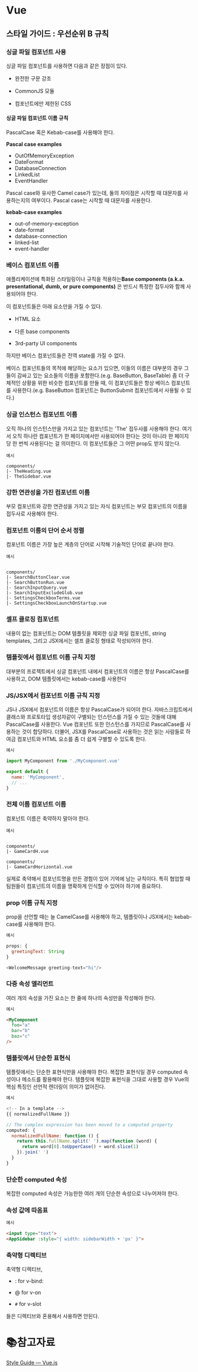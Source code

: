 # Vue

## 스타일 가이드 : 우선순위 B 규칙

### 싱글 파일 컴포넌트 사용

싱글 파일 컴포넌트를 사용하면 다음과 같은 장점이 있다.

- 완전한 구문 강조

- CommonJS 모듈

- 컴포넌트에만 제한된 CSS

#### 싱글 파일 컴포넌트 이름 규칙

PascalCase 혹은 Kebab-case를 사용해야 한다.

**Pascal case examples**

- OutOfMemoryException
- DateFormat
- DatabaseConnection
- LinkedList
- EventHandler

Pascal case와 유사한 Camel case가 있는데, 둘의 차이점은 시작할 때 대문자를 사용하는지의 여부이다. Pascal case는 시작할 때 대문자를 사용한다.

**kebab-case examples**

- out-of-memory-exception
- date-format
- database-connection
- linked-list
- event-handler

### 베이스 컴포넌트 이름

애플리케이션에 특화된 스타일링이나 규칙을 적용하는**Base components (a.k.a. presentational, dumb, or pure components)** 은 반드시 특정한 접두사와 함께 사용되어야 한다.

이 컴포넌트들은 아래 요소만을 가질 수 있다.

- HTML 요소

- 다른 base components

- 3rd-party UI components

하지만 베이스 컴포넌트들은 전역 state를 가질 수 없다.

베이스 컴포넌트들의 목적에 해당하는 요소가 있으면, 이들의 이름은 대부분의 경우 그들이 감싸고 있는 요소들의 이름을 포함한다.(e.g. BaseButton, BaseTable) 좀 더 구체적인 상황을 위한 비슷한 컴포넌트를 만들 때, 이 컴포넌트들은 항상 베이스 컴포넌트를 사용한다.(e.g. BaseButton 컴포넌트는 ButtonSubmit 컴포넌트에서 사용될 수 있다.) 

### 싱글 인스턴스 컴포넌트 이름

오직 하나의 인스턴스만을 가지고 있는 컴포넌트는 'The' 접두사를 사용해야 한다. 여기서 오직 하나란 컴포넌트가 한 페이지에서만 사용되어야 한다는 것이 아니라 한 페이지당 한 번씩 사용된다는 걸 의미한다. 이 컴포넌트들은 그 어떤 prop도 받지 않는다. 

```
예시

components/
|- TheHeading.vue
|- TheSidebar.vue
```

### 강한 연관성을 가진 컴포넌트 이름

부모 컴포넌트와 강한 연관성을 가지고 있는 자식 컴포넌트는 부모 컴포넌트의 이름을 접두사로 사용해야 한다.

### 컴포넌트 이름의 단어 순서 정렬

컴포넌트 이름은 가장 높은 계층의 단어로 시작해 기술적인 단어로 끝나야 한다.

```
예시


components/
|- SearchButtonClear.vue
|- SearchButtonRun.vue
|- SearchInputQuery.vue
|- SearchInputExcludeGlob.vue
|- SettingsCheckboxTerms.vue
|- SettingsCheckboxLaunchOnStartup.vue
```

### 셀프 클로징 컴포넌트

내용이 없는 컴포넌트는 DOM 템플릿을 제외한 싱글 파일 컴포넌트, string templates, 그리고 JSX에서는 셀프 클로징 형태로 작성되어야 한다.

### 템플릿에서 컴포넌트 이름 규칙 지정

대부분의 프로젝트에서 싱글 컴포넌트 내에서 컴포넌트의 이름은 항상 PascalCase를 사용하고, DOM 템플릿에서는 kebab-case를 사용한다

### JS/JSX에서 컴포넌트 이름 규칙 지정

JS나 JSX에서 컴포넌트의 이름은 항상 PascalCase가 되어야 한다. 자바스크립트에서 클래스와 프로토타입 생성자같이 구별되는 인스턴스를 가질 수 있는 것들에 대해 PascalCase를 사용한다. Vue 컴포넌트 또한 인스턴스를 가지므로 PascalCase를 사용하는 것이 합당하다. 더불어, JSX를 PascalCase로 사용하는 것은 읽는 사람들로 하여금 컴포넌트와 HTML 요소를 좀 더 쉽게 구별할 수 있도록 한다.

```js
예시

import MyComponent from './MyComponent.vue'

export default {
  name: 'MyComponent',
  // ...
}
```

### 전체 이름 컴포넌트 이름

컴포넌트 이름은 축약하지 말아야 한다.

```
예시


components/
|- GameCardH.vue

components/
|- GameCardHorizontal.vue
```

실제로 축약해서 컴포넌트명을 만든 경험이 있어 기억에 남는 규칙이다. 특히 협업할 때 팀원들이 컴포넌트의 이름을 명확하게 인식할 수 있어야 하기에 중요하다.

### prop 이름 규칙 지정

prop을 선언할 때는 늘 CamelCase를 사용해야 하고, 템플릿이나 JSX에서는 kebab-case를 사용해야 한다.

```js
예시

props: {
  greetingText: String
}

<WelcomeMessage greeting-text="hi"/>
```

### 다중 속성 엘리먼트

여러 개의 속성을 가진 요소는 한 줄에 하나의 속성만을 작성해야 한다.

```html
예시

<MyComponent
  foo="a"
  bar="b"
  baz="c"
/>
```

### 템플릿에서 단순한 표현식

템플릿에서는 단순한 표현식만을 사용해야 한다. 복잡한 표현식일 경우 computed 속성이나 메소드를 활용해야 한다. 템플릿에 복잡한 표현식을 그대로 사용할 경우 Vue의 핵심 특징인 선언적 렌더링이 의미가 없어진다.

```js
예시

<!-- In a template -->
{{ normalizedFullName }}

// The complex expression has been moved to a computed property
computed: {
  normalizedFullName: function () {
    return this.fullName.split(' ').map(function (word) {
      return word[0].toUpperCase() + word.slice(1)
    }).join(' ')
  }
}
```

### 단순한 computed 속성

복잡한 computed 속성은 가능한한 여러 개의 단순한 속성으로 나누어져야 한다.

### 속성 값에 따옴표

```html
예시

<input type="text">
<AppSidebar :style="{ width: sidebarWidth + 'px' }">
```

### 축약형 디렉티브

축약형 디렉티브,

- : for v-bind:

- @ for v-on

- `#` for v-slot

들은 디렉티브와 혼용해서 사용하면 안된다.

# :books:참고자료

[Style Guide — Vue.js](https://kr.vuejs.org/v2/style-guide/#%EC%85%80%ED%94%84-%ED%81%B4%EB%A1%9C%EC%A7%95-%EC%BB%B4%ED%8F%AC%EB%84%8C%ED%8A%B8-%EB%A7%A4%EC%9A%B0-%EC%B6%94%EC%B2%9C%ED%95%A8)
